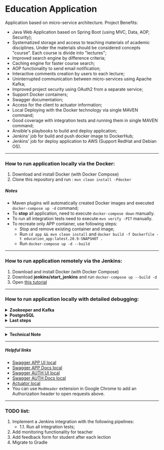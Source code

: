 # Education Application

Application based on micro-service architecture.
Project Benefits:
- Java Web Application based on Spring Boot (using MVC, Data, AOP, Security);
- Systematized storage and access to teaching materials of academic disciplines. Under the materials should be considered concepts
  "course". Each course is divide into "lectures";
- Improved search engine by difference criteria;
- Caching engine for faster course search;
- AOP functionality to send email notification;
- Interactive comments creation by users to each lecture;
- Uninterrupted communication between micro-services using Apache Kafka;
- Improved project security using OAuth2 from a separate service;
- Support Docker containers;
- Swagger documentation;
- Access for the client to actuator information;
- Local Deploying with the Docker technology via single MAVEN command;
- Good coverage with integration tests and running them in single MAVEN command;
- Ansible's playbooks to build and deploy application;
- Jenkins' job for build and push docker image to DockerHub;
- Jenkins' job for deploy application to AWS (Support RedHat and Debian OS).

***
### How to run application locally via the Docker:
1. Download and install Docker (with Docker Compose)
2. Clone this repository and run : `mvn clean install -Pdocker`

##### Notes
  + Maven plugins will automatically created Docker images and executed `docker-compose up -d` command;
  + To **stop** all application, need to execute `docker-compose down` manually.
  + To run all integration tests need to execute `mvn verify -PIT` manually.
  + To recreate only APP container, use following steps:
    + Stop and remove existing container and image;
    + Run `cd app && mvn clean install` and `docker build -f Dockerfile -t education_app:latest.20.9-SNAPSHOT .`
    + Run `docker-compose up -d --build`
  
***
### How to run application remotely via the Jenkins:
1. Download and install Docker (with Docker Compose)
2. Download **jenkins/start_jenkins** and run  `docker-compose up --build -d`
3. Open [this tutorial](jenkins/start_jenkins/readme.md)

***
### How to run application locally with detailed debugging:

<details><summary><b>Zookeeper and Kafka</b></summary>

1. Download, install and start Zookeeper
2. Download, install and start Kafka
3. Create the next topics:
   - education-finish-lesson-event
   - education-start-course-event

</details>

<details><summary><b>PostgreSQL</b></summary>

1. Download, install, start Postgres 10+
2. Create the next databases and roles:
```sql
CREATE USER "flyway" WITH PASSWORD 'flyway';
CREATE USER "education-app" WITH PASSWORD 'education-app';
CREATE USER "education-auth" WITH PASSWORD 'education-auth';

CREATE DATABASE education_app WITH OWNER = "education-app";
CREATE DATABASE education_auth WITH OWNER = "education-auth";

ALTER USER "flyway" WITH SUPERUSER;
ALTER USER "education-app" WITH SUPERUSER;
ALTER USER "education-auth" WITH SUPERUSER;
```
- Make sure references in application.yml set up correctly.

</details>

<details><summary><b>Last steps</b></summary>

1. Go to `education` folder and run `mvn clean install`
2. Start **AuthApplication** firstly, and the second one - **EducationApplication**
3. Try accessing to AuthApplication for generating token with _client_credentials_ or _password_ as grant type:
```
POST    - http://localhost:8081/auth/oauth/token?grant_type=client_credentials
Headers - Authorization: Basic ZWR1Y2F0aW9uLXdlYi1jbGllbnQ6ZWR1Y2F0aW9uLXdlYi1jbGllbnQtc2VjcmV0
```
```
GET     - http://localhost:8081/auth/oauth/token?grant_type=password&username=john&password=john
Headers - Authorization: Basic ZWR1Y2F0aW9uLXdlYi1jbGllbnQ6ZWR1Y2F0aW9uLXdlYi1jbGllbnQtc2VjcmV0
```
4. Once the token is obtained you can access to the EducationApplication (resource server) using:
```
CRUD    - http://localhost:8080/app/course
Headers - Authorization: Bearer *your_token*
```

</details>

***
<details><summary><b>Technical Note</b></summary>

When OAuth2 server rises for the first time, a default client and users will be created:
1. Client:
   - clientId: _education-web-client_
   - clientSecret: _education-web-client-secret_
   - role: _ROLE_CLIENT_
   - scope: standard-scope
2. First User:
   - username: _john_
   - password: _john_
   - role: _ROLE_USER_
   - scope: standard-scope user-scope
3. Second User:
   - username: _admin_
   - password: _admin_
   - role: _ROLE_ADMIN_
   - scope: standard-scope user-scope
   
* To start use the main functionality, need to complete the User registration: execute a POST request for `http://localhost:8080/app/system/second-step-register`
* The Client has minimum available functionality.
* Currently, there is no possibility to create new users or clients.

</details>

***
##### Helpful links
  + [Swagger APP UI local](http://localhost:8080/app/swagger-ui.html)
  + [Swagger APP Docs local](http://localhost:8080/app/v2/api-docs)
  + [Swagger AUTH UI local](http://localhost:8081/auth/swagger-ui.html)
  + [Swagger AUTH Docs local](http://localhost:8081/auth/v2/api-docs)
  + [Actuator local](http://localhost:8080/app/actuator)
  + You can use `ModHeader` extension in Google Chrome to add an Authorization header to open requests above.

***
### TODO list:
1. Implement a Jenkins integration with the following pipelines:
   - 1.1. Run all integration tests;
2. Add monitoring functionality for teacher
3. Add feedback form for student after each lection
4. Migrate to Gradle
